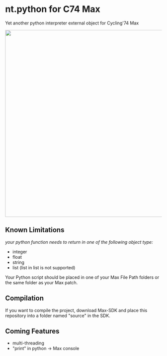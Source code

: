 # nt.python for C74 Max
Yet another python interpreter external object for Cycling'74 Max

<img src="https://github.com/naotokui/nt.python/blob/master/nt.python/help/ntpython_screen.png" width=600>



## Known Limitations 
*your python function needs to return in one of the following object type:*

- integer
- float
- string
- list (list in list is not supported)

Your Python script should be placed in one of your Max File Path folders or the same folder as your Max patch.  


## Compilation
If you want to compile the project, download Max-SDK and place this repository into a folder named "source" in the SDK. 
  
## Coming Features
- multi-threading
- "print" in python -> Max console
